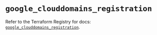 # `google_clouddomains_registration`

Refer to the Terraform Registry for docs: [`google_clouddomains_registration`](https://registry.terraform.io/providers/hashicorp/google/6.41.0/docs/resources/clouddomains_registration).
